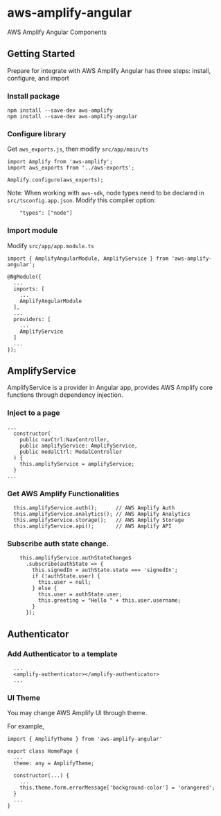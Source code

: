 # aws-amplify-angular
AWS Amplify Angular Components

## Getting Started

Prepare for integrate with AWS Amplify Angular has three steps: install, configure, and import

### Install package

```
npm install --save-dev aws-amplify
npm install --save-dev aws-amplify-angular
```

### Configure library

Get `aws_exports.js`, then modify `src/app/main/ts`

```
import Amplify from 'aws-amplify';
import aws_exports from '../aws-exports';

Amplify.configure(aws_exports);
```

Note: When working with `aws-sdk`, node types need to be declared in `src/tsconfig.app.json`. Modify this compiler option:

```
    "types": ["node"]
```

### Import module

Modify `src/app/app.module.ts`

```
import { AmplifyAngularModule, AmplifyService } from 'aws-amplify-angular';

@NgModule({
  ...
  imports: [
    ...
    AmplifyAngularModule
  ],
  ...
  providers: [
    ...
    AmplifyService
  ]
  ...
});
```

## AmplifyService

AmplifyService is a provider in Angular app, provides AWS Amplify core functions through dependency injection.

### Inject to a page

```
...
  constructor(
    public navCtrl:NavController,
    public amplifyService: AmplifyService,
    public modalCtrl: ModalController
  ) {
    this.amplifyService = amplifyService;
  }
...
```

### Get AWS Amplify Functionalities

```
  this.amplifyService.auth();      // AWS Amplify Auth
  this.amplifyService.analytics(); // AWS Amplify Analytics
  this.amplifyService.storage();   // AWS Amplify Storage
  this.amplifyService.api();       // AWS Amplify API
```


### Subscribe auth state change.

```
    this.amplifyService.authStateChange$
      .subscribe(authState => {
        this.signedIn = authState.state === 'signedIn';
        if (!authState.user) {
          this.user = null;
        } else {
          this.user = authState.user;
          this.greeting = "Hello " + this.user.username;
        }
      });
```

## Authenticator

### Add Authenticator to a template

```
  ...
  <amplify-authenticator></amplify-authenticator>
  ...
```

### UI Theme

You may change AWS Amplify UI through theme.

For example,

```
import { AmplifyTheme } from 'aws-amplify-angular'

export class HomePage {
  ...
  theme: any = AmplifyTheme;

  constructor(...) {
    ...
    this.theme.form.errorMessage['background-color'] = 'orangered';
  }
  ...
}
```
